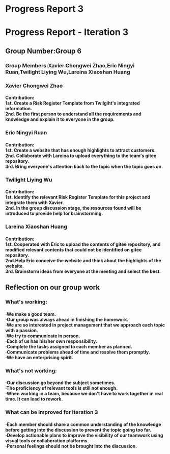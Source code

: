 ﻿# Progress Report 3
<h1>Progress Report - Iteration 3</h1>
<h2>Group Number:Group 6</h2>
<h3>Group Members:Xavier Chongwei Zhao,Eric Ningyi Ruan,Twilight Liying Wu,Lareina Xiaoshan Huang</h3>
<h3>Xavier Chongwei Zhao</h3>
<h4>Contribution:<br>
1st. Create a Risk Register Template from Twilgiht's integrated information.<br>
2nd. Be the first person to understand all the requirements and knowledge and explain it to everyone in the group.</h4>
<h3>Eric Ningyi Ruan</h3>
<h4>Contribution:<br>
1st. Create a website that has enough highlights to attract customers.<br>
2nd. Collaborate with Lareina to upload everything to the team's gitee repository.<br>
3rd. Bring everyone's attention back to the topic when the topic goes on.</h4>
<h3>Twilight Liying Wu</h3>
<h4>Contribution:<br>
1st. Identify the relevant Risk Register Template for this project and integrate them with Xavier.<br>
2nd. In the group discussion stage, the resources found will be introduced to provide help for brainstorming.</h4>
<h3>Lareina Xiaoshan Huang</h3>
<h4>Contribution:<br>
1st. Cooperated with Eric to upload the contents of gitee repository, and modified relevant contents that could not be identified on gitee repository.<br>
2nd.Help Eric conceive the website and think about the highlights of the website.<br>
3rd. Brainstorm ideas from everyone at the meeting and select the best.
</h4>
<h2>Reflection on our group work</h2>
<h3>What's working:</h3>
<h4>·We make a good team.<br>
·Our group was always ahead in finishing the homework.<br>
·We are so interested in project management that we approach each topic with a passion.<br>
·We try to communicate in person.<br>
·Each of us has his/her own responsibility.<br>
·Complete the tasks assigned to each member as planned.<br>
·Communicate problems ahead of time and resolve them promptly.<br>
·We have an enterprising spirit.</h4>
<h3>What's not working:</h3>
<h4>·Our discussion go beyond the subject sometimes.<br>
·The proficiency of relevant tools is still not enough.<br>
·When working in a team, because we don't have to work together in real time. It can lead to rework.
</h4>
<h3>What can be improved for Iteration 3</h3>
<h4>
·Each member should share a common understanding of the knowledge before getting into the discussion to prevent the topic going too far.<br>
·Develop actionable plans to improve the visibility of our teamwork using visual tools or collaboration platforms.<br>
·Personal feelings should not be brought into the discussion.
</h4>